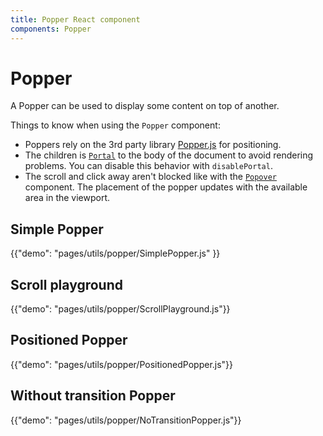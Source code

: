 ```yaml
---
title: Popper React component
components: Popper
---
```


# Popper

<p class="description">A Popper can be used to display some content on top of another.</p>

Things to know when using the `Popper` component:
- Poppers rely on the 3rd party library [Popper.js](https://github.com/FezVrasta/popper.js) for positioning.
- The children is [`Portal`](/utils/portal) to the body of the document to avoid rendering problems. You can disable this behavior with `disablePortal`.
- The scroll and click away aren't blocked like with the [`Popover`](/utils/popover) component.
The placement of the popper updates with the available area in the viewport.

## Simple Popper

{{"demo": "pages/utils/popper/SimplePopper.js" }}

## Scroll playground

{{"demo": "pages/utils/popper/ScrollPlayground.js"}}

## Positioned Popper

{{"demo": "pages/utils/popper/PositionedPopper.js"}}

## Without transition Popper

{{"demo": "pages/utils/popper/NoTransitionPopper.js"}}
